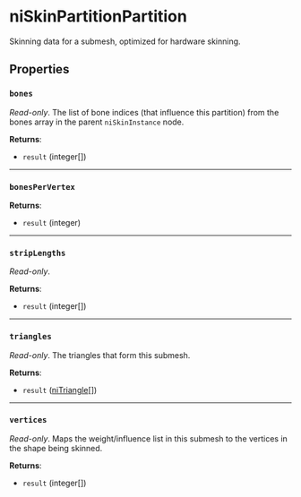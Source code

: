 # niSkinPartitionPartition
<div class="search_terms" style="display: none">niskinpartitionpartition, skinpartitionpartition</div>

<!---
	This file is autogenerated. Do not edit this file manually. Your changes will be ignored.
	More information: https://github.com/MWSE/MWSE/tree/master/docs
-->

Skinning data for a submesh, optimized for hardware skinning.

## Properties

### `bones`
<div class="search_terms" style="display: none">bones</div>

*Read-only*. The list of bone indices (that influence this partition) from the bones array in the parent `niSkinInstance` node.

**Returns**:

* `result` (integer[])

***

### `bonesPerVertex`
<div class="search_terms" style="display: none">bonespervertex</div>



**Returns**:

* `result` (integer)

***

### `stripLengths`
<div class="search_terms" style="display: none">striplengths</div>

*Read-only*. 

**Returns**:

* `result` (integer[])

***

### `triangles`
<div class="search_terms" style="display: none">triangles</div>

*Read-only*. The triangles that form this submesh.

**Returns**:

* `result` ([niTriangle](../../types/niTriangle)[])

***

### `vertices`
<div class="search_terms" style="display: none">vertices</div>

*Read-only*. Maps the weight/influence list in this submesh to the vertices in the shape being skinned.

**Returns**:

* `result` (integer[])

